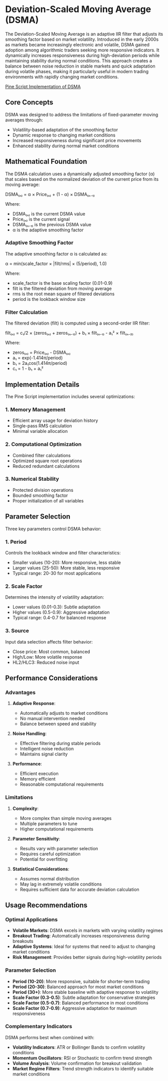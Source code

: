# Deviation-Scaled Moving Average (DSMA)

The Deviation-Scaled Moving Average is an adaptive IIR filter that adjusts its smoothing factor based on market volatility. Introduced in the early 2000s as markets became increasingly electronic and volatile, DSMA gained adoption among algorithmic traders seeking more responsive indicators. It dynamically increases responsiveness during high-deviation periods while maintaining stability during normal conditions. This approach creates a balance between noise reduction in stable markets and quick adaptation during volatile phases, making it particularly useful in modern trading environments with rapidly changing market conditions.

[Pine Script Implementation of DSMA](https://github.com/mihakralj/pinescript/blob/main/indicators/trends_IIR/dsma.pine)

## Core Concepts

DSMA was designed to address the limitations of fixed-parameter moving averages through:

- Volatility-based adaptation of the smoothing factor
- Dynamic response to changing market conditions
- Increased responsiveness during significant price movements
- Enhanced stability during normal market conditions

## Mathematical Foundation

The DSMA calculation uses a dynamically adjusted smoothing factor (α) that scales based on the normalized deviation of the current price from its moving average:

DSMA₍ₙ₎ = α × Price₍ₙ₎ + (1 - α) × DSMA₍ₙ₋₁₎

Where:

- DSMA₍ₙ₎ is the current DSMA value
- Price₍ₙ₎ is the current signal
- DSMA₍ₙ₋₁₎ is the previous DSMA value
- α is the adaptive smoothing factor

### Adaptive Smoothing Factor

The adaptive smoothing factor α is calculated as:

α = min(scale_factor × |filt/rms| × (5/period), 1.0)

Where:

- scale_factor is the base scaling factor (0.01-0.9)
- filt is the filtered deviation from moving average
- rms is the root mean square of filtered deviations
- period is the lookback window size

### Filter Calculation

The filtered deviation (filt) is computed using a second-order IIR filter:

filt₍ₙ₎ = c₁/2 × (zeros₍ₙ₎ + zeros₍ₙ₋₁₎) + b₁ × filt₍ₙ₋₁₎ - a₁² × filt₍ₙ₋₂₎

Where:

- zeros₍ₙ₎ = Price₍ₙ₎ - DSMA₍ₙ₎
- a₁ = exp(-1.414π/period)
- b₁ = 2a₁cos(1.414π/period)
- c₁ = 1 - b₁ + a₁²

## Implementation Details

The Pine Script implementation includes several optimizations:

### 1. Memory Management

- Efficient array usage for deviation history
- Single-pass RMS calculation
- Minimal variable allocation

### 2. Computational Optimization

- Combined filter calculations
- Optimized square root operations
- Reduced redundant calculations

### 3. Numerical Stability

- Protected division operations
- Bounded smoothing factor
- Proper initialization of all variables

## Parameter Selection

Three key parameters control DSMA behavior:

### 1. Period

Controls the lookback window and filter characteristics:

- Smaller values (10-20): More responsive, less stable
- Larger values (25-50): More stable, less responsive
- Typical range: 20-30 for most applications

### 2. Scale Factor

Determines the intensity of volatility adaptation:

- Lower values (0.01-0.3): Subtle adaptation
- Higher values (0.5-0.9): Aggressive adaptation
- Typical range: 0.4-0.7 for balanced response

### 3. Source

Input data selection affects filter behavior:

- Close price: Most common, balanced
- High/Low: More volatile response
- HL2/HLC3: Reduced noise input

## Performance Considerations

### Advantages

1. **Adaptive Response**:
   - Automatically adjusts to market conditions
   - No manual intervention needed
   - Balance between speed and stability

2. **Noise Handling**:
   - Effective filtering during stable periods
   - Intelligent noise reduction
   - Maintains signal clarity

3. **Performance**:
   - Efficient execution
   - Memory efficient
   - Reasonable computational requirements

### Limitations

1. **Complexity**:
   - More complex than simple moving averages
   - Multiple parameters to tune
   - Higher computational requirements

2. **Parameter Sensitivity**:
   - Results vary with parameter selection
   - Requires careful optimization
   - Potential for overfitting

3. **Statistical Considerations**:
   - Assumes normal distribution
   - May lag in extremely volatile conditions
   - Requires sufficient data for accurate deviation calculation

## Usage Recommendations

### Optimal Applications

- **Volatile Markets**: DSMA excels in markets with varying volatility regimes
- **Breakout Trading**: Automatically increases responsiveness during breakouts
- **Adaptive Systems**: Ideal for systems that need to adjust to changing market conditions
- **Risk Management**: Provides better signals during high-volatility periods

### Parameter Selection

- **Period (10-20)**: More responsive, suitable for shorter-term trading
- **Period (20-30)**: Balanced approach for most market conditions
- **Period (30+)**: More stable baseline with adaptive response to volatility
- **Scale Factor (0.3-0.5)**: Subtle adaptation for conservative strategies
- **Scale Factor (0.5-0.7)**: Balanced performance in most conditions
- **Scale Factor (0.7-0.9)**: Aggressive adaptation for maximum responsiveness

### Complementary Indicators

DSMA performs best when combined with:

- **Volatility Indicators**: ATR or Bollinger Bands to confirm volatility conditions
- **Momentum Oscillators**: RSI or Stochastic to confirm trend strength
- **Volume Analysis**: Volume confirmation for breakout validation
- **Market Regime Filters**: Trend strength indicators to identify suitable market conditions
